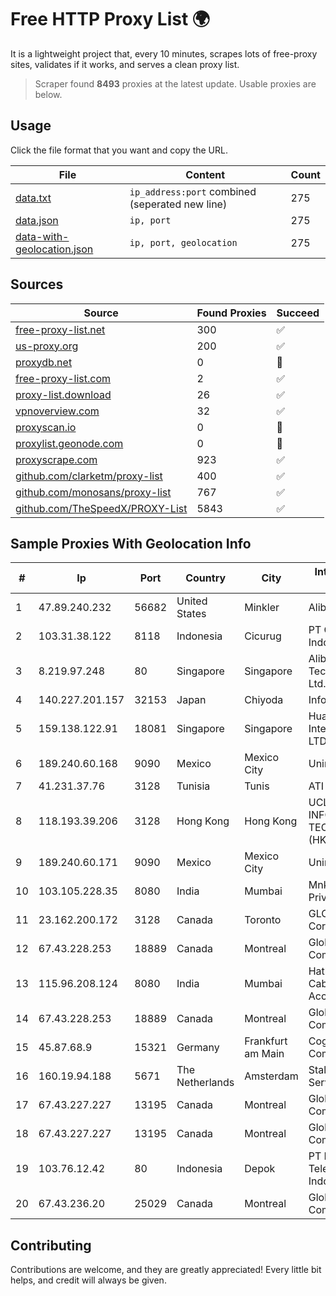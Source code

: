 
# Free HTTP Proxy List 🌍

It is a lightweight project that, every 10 minutes, scrapes lots of free-proxy sites, validates if it works, and serves a clean proxy list.


> Scraper found **8493** proxies at the latest update. Usable proxies are below.

## Usage

Click the file format that you want and copy the URL.


|File|Content|Count|
|----|-------|-----|
|[data.txt](https://raw.githubusercontent.com/themiralay/Proxy-List-World/master/data.txt)|`ip_address:port` combined (seperated new line)|275|
|[data.json](https://raw.githubusercontent.com/themiralay/Proxy-List-World/master/data.json)|`ip, port`|275|
|[data-with-geolocation.json](https://raw.githubusercontent.com/themiralay/Proxy-List-World/master/data-with-geolocation.json)|`ip, port, geolocation`|275|

## Sources

|Source|Found Proxies|Succeed|
|------|-------------|-------|
|[free-proxy-list.net](https://free-proxy-list.net)|300|✅|
|[us-proxy.org](https://www.us-proxy.org)|200|✅|
|[proxydb.net](http://proxydb.net)|0|🚫|
|[free-proxy-list.com](https://free-proxy-list.com/?page=&port=&type%5B%5D=http&type%5B%5D=https&up_time=0&search=Search)|2|✅|
|[proxy-list.download](https://www.proxy-list.download/HTTP)|26|✅|
|[vpnoverview.com](https://vpnoverview.com/privacy/anonymous-browsing/free-proxy-servers)|32|✅|
|[proxyscan.io](https://www.proxyscan.io)|0|🚫|
|[proxylist.geonode.com](https://proxylist.geonode.com/api/proxy-list?limit=300&page=1&sort_by=lastChecked&sort_type=desc&protocols=http,https)|0|🚫|
|[proxyscrape.com](https://api.proxyscrape.com/v2/?request=displayproxies&protocol=http&timeout=10000&country=all&ssl=all&anonymity=all)|923|✅|
|[github.com/clarketm/proxy-list](https://raw.githubusercontent.com/clarketm/proxy-list/master/proxy-list-raw.txt)|400|✅|
|[github.com/monosans/proxy-list](https://raw.githubusercontent.com/monosans/proxy-list/main/proxies/http.txt)|767|✅|
|[github.com/TheSpeedX/PROXY-List](https://raw.githubusercontent.com/TheSpeedX/PROXY-List/master/http.txt)|5843|✅|


## Sample Proxies With Geolocation Info

|#|Ip|Port|Country|City|Internet Service Provider|
|-|--|----|-------|----|-------------------------|
|1|47.89.240.232|56682|United States|Minkler|Alibaba.com LLC|
|2|103.31.38.122|8118|Indonesia|Cicurug|PT Cloud Hosting Indonesia|
|3|8.219.97.248|80|Singapore|Singapore|Alibaba (US) Technology Co., Ltd.|
|4|140.227.201.157|32153|Japan|Chiyoda|InfoSphere|
|5|159.138.122.91|18081|Singapore|Singapore|Huawei International Pte. LTD|
|6|189.240.60.168|9090|Mexico|Mexico City|Uninet S.A. de C.V.|
|7|41.231.37.76|3128|Tunisia|Tunis|ATI - ISP|
|8|118.193.39.206|3128|Hong Kong|Hong Kong|UCLOUD INFORMATION TECHNOLOGY (HK) LIMITED|
|9|189.240.60.171|9090|Mexico|Mexico City|Uninet S.A. de C.V.|
|10|103.105.228.35|8080|India|Mumbai|Mnk Infoway Private Limited|
|11|23.162.200.172|3128|Canada|Toronto|GLOBALTELEHOST Corp.|
|12|67.43.228.253|18889|Canada|Montreal|GloboTech Communications|
|13|115.96.208.124|8080|India|Mumbai|Hathway IP over Cable Internet Access|
|14|67.43.228.253|18889|Canada|Montreal|GloboTech Communications|
|15|45.87.68.9|15321|Germany|Frankfurt am Main|Cogent Communications|
|16|160.19.94.188|5671|The Netherlands|Amsterdam|Stallion Network Services Limited|
|17|67.43.227.227|13195|Canada|Montreal|GloboTech Communications|
|18|67.43.227.227|13195|Canada|Montreal|GloboTech Communications|
|19|103.76.12.42|80|Indonesia|Depok|PT Mora Telematika Indonesia|
|20|67.43.236.20|25029|Canada|Montreal|GloboTech Communications|



## Contributing

Contributions are welcome, and they are greatly appreciated! Every
little bit helps, and credit will always be given.

